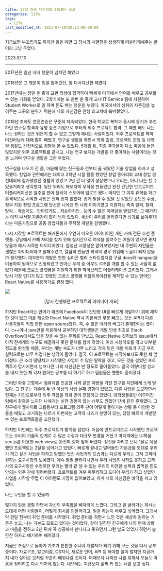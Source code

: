 ```yaml
---
title: 27살 컴공 대학생의 2018년 회고
categories: life
tags:
  - life
last_modified_at: 2023-07-10T20:13:00-09:00
---
```


지금보면 부끄럽기도 하지만 읽을 때면 그 당시의 치열함을 생생하게 떠울리게해주는 글이라 그냥 두었다.

2023.07.10

---

2017년은 일년 내내 행운이 넘치던 해였고

2018년은 그 행운이 힘을 잃어갔던, 참 다사다난한 해였다. 

2017년에는 정말 운 좋게 교환 학생에 합격하여 빡세게 미국에서 언어를 배우고 공부할 수 있는 기회를 얻었다. 2학기에는 또 한번 운 좋게 교내 IT Service 팀에 지원하여 Student Worker로 일 하며 돈도 버는 행운을 누렸다. 미국에서의 성취와 자존감을 높혀주는 그곳의 분위기 덕분에 나의 자신감은 인생 최고치에 육박했었다.

2018년 초에도 연전연승은 꾸준히 지속되었다. 한국 학교로 복학과 동시에 동기가 추천하던 연구실 합격과 유명 중견 기업으로 부터의 외주 프로젝트 합격. 그 때만 해도 나는 나는 원하는 것은 뭐든지 할 수 있고 그렇게 해내는 사람이었다. 외주 프로젝트를 하며 머신러닝에 대해 많이 배웠고, 연구실 생활을 하면서 학회 출장, 프로젝트 진행 등 대학원 생활도 간접적으로 경험해 볼 수 있었다. 5개월 뒤, 최종 결과물이 다소 마음에 들진 않았지만 외주 프로젝트를 끝내고, 나는 연구 보다는 개발을 더 좋아하는 사람이라는 것을 느끼며 연구실 생활을 그만 두었다. 

연구실을 나오기 전 쯤, 마음에 맞는 친구들과 전부터 꿈 꿔왔던 기술 창업을 하자고 설득했다. 창업과 관련해서는 대학교 2학년 시절 활동 했었던 창업 동아리와 교내 창업 경진대회에 참가했었던 경험이 있었고 2년 간 더 많이 성장했으니 우리는, 아니 나는 할 수 있을거라고 생각했다. 일단 뭐라도 해보자며 무작정 만들었던 완전 간단한 안드로이드 어플리케이션은 일주일 만에 플레이 스토어에 업로드 됐다. 하지만 그 이후 휴학을 하고 본격적으로 시작한 사업은 전혀 쉽지 않았다. 쉽게 받을 수 있을 것 같았던 공모전 수상, 정부 지원 창업 프로그램 당선은 나에겐 먼 나라 이야기였고 지원하는 족족 탈락, 탈락, 탈락... 아쉽게도.. 안타깝게도.. 죄송하지만.. 등의 수 많은 이메일을 받았지만 그 때까지는 아직 부서질 자존감이 많이 남아 있었다. 세상이 우리를 몰라준다면 성과로 보여주자! 라는 마음가짐으로 공동 창업자들과 무작정 개발을 감행했다.

다시 시작할 프로젝트는 해커톤에서 우연히 떠오른 아이디어인 개인 카페 전문 추천 플랫폼. 강남에서 카페 자리를 찾지 못해 실시간으로 여석을 알려주는 어플이 있으면 좋지 않을까 해서 시작한 아이디어였다. 엄청난 시장성은 없어보였지만 내 주변의 지인들은 괜찮은 아이디어라고 말해주었고, 열심히 만들면 최악의 경우 취업에 도움이 되지 않을까 생각했다. 대부분의 개발은 핫한 실리콘 벨리 스타트업처럼 구글 docs와 hangout을 이용하여  원격으로 진행되었고 언어는 우리 중 아무도 IOS를 개발 할 수 있는 사람이 없었기 때문에 크로스 플랫폼을 지원하기 위한 하이브리드 어플리케이션 고려했다. 그래서 당시 가장 인기가 많고 핫했던 크로스 플랫폼 어플리케이션을 제작할 수 있는 언어인 React Native를 사용하기로 결정 했다.

<img src="https://img1.daumcdn.net/thumb/R1280x0/?scode=mtistory2&fname=https%3A%2F%2Ft1.daumcdn.net%2Fcfile%2Ftistory%2F990753375C3AD43814" />
<p style="text-align: center;">[당시 진행했던 프로젝트의 아이디어 개요]</p>

하지만 React라는 언어가 애초에 Facebook이 간단한 UI를 빠르게 개발하기 위해 제작한 것이 었고 이를 계승한 React Native 역시 기본적인 부분 빼고는 모든 API가 다른 사용자들이 직접 만든 open source였다. 즉, 수 많은 에러와 버그가 존재한다는 뜻이다. c++이나 java만을 이용해서 공부하던 대학생들은 개발 인생 최초로 Stack Overflow에서도 답을 찾을 수 없는 문제를 만났고, React Native 깃허브의 issue에서 아직 전세계의 누구도 해결하지 못한 문제를 함께 겪었다. 여러 시행착오를 겪고 UI부분 정도를 완성할 때쯤, 우리는 개발 속도가 너무 느리고 각자 맡은 개발 파트가 지금 우리 실력으로는 너무 버겁다는 생각이 들었다. 결국, 이 프로젝트는 시작해보지도 못한 채 엎어졌다. 큰 소리 떵떵치고 시작했던 사업이 수 많은 탈락을 겪고, 모든 것을 걸었던 프로젝트가 망가지면서 넘쳐나던 나의 자신감은 반 정도로 줄어들었다. 결국 이렇다할 성과를 내지 못한 채 각자 원하는 공부를 더 하기로 하고 팀원들은 뿔뿔이 흩어졌다.

그러던 와중 고향에서 컴퓨터를 전공한 나와 같은 야망을 가진 친구를 지인에게 소개 받았다. 그 친구는 기존에 두 번 이상의 사업 실패 경험이 있었고, 다른 사업을 도모하면서 현재는 지인으로부터 외주 작업을 의뢰 받아 진행하고 있었다. 대학생들로만 이루어진 팀에서 갈증을 느끼던 나에게는 실전 경험이 있는 너무도 원했던 단비 같은 존재였다. 그 친구에게 웹사이트 크롤링부터 프로그램 외주 판이 어떻게 돌아가는 상황 등 다양한 것들을 배웠고 과거와는 다르게 이번에는 고객의 니즈가 분명히 있는, 당장 빠르게 개발할 수 있는 프로젝트들을 고안했다.

하지만 이번에는 외주 프로젝트가 발목을 잡았다. 처음에 안드로이드로 시작했던 프로젝트는 우리의 기술적 한계로 수 많은 수정과 대규모 변경을 거쳤고 마지막에는 UI쪽을 veu.js를 이용한 web view로 완전히 갈아 엎어 버렸다. 정신을 차리고 보니 1달로 예상했던 프로젝트는 2달을 넘어가고 있었다. 빠르게 끝내고 벌어들인 자본금을 토대로 우리가 하고 싶은 사업을 하자고 말했던 멋진 사업가의 모습과는 다르게 우리는 그저 고객이 원하는 요구사항의 노예였다. 계속 질질 끌려다니면서 우리 사업은 시작도 못하고 고객사의 요구사항만 수정하던 우리는 빨리 끝 낼 수 없는 우리의 미천한 실력과 밥먹을 돈도 안되는 외주 판에 질려버렸다. 프로젝트를 겨우 마무리하고 드디어 우리가 하고 싶었던 사업을 시작할 무렵 이 아이템도 가망이 없어보였고, 이미 나의 자신감은 바닥을 치고 있었다.

나는 무엇을 할 수 있을까.

몇가지 일을 경험 하면서 자신의 부족함을 뼈져리게 느꼈다. 그리고 잘 굴러가는 회사는 도대체 어떤 사람들이, 어떻게 회사를 만들어가고, 일을 하는지 배우고 싶어졌다. 그래서 약 한달 전부터 취업 준비를 시작했다. 취업 준비를 하면서 느낀 것은 세상이 원하는 기준은 높고, 나는 기본도 모르고 있다는 것이었다. 같이 일하던 친구에게 나의 현재 상황과 마음을 전하고 2년 뒤에 꼭 성공해서 만나자고 웃으면서 그런 날도 있었지 하면서 술 한잔 하자고 얘기하며 헤어졌다.

지금은 초심으로 돌아가 기초가 튼튼한 주니어 개발자가 되기 위해 모든 것을 다시 공부 중이다. 자료구조, 알고리즘, CS지식, 새로운 언어, API 등 해야할 일이 많지만 지금까지 내가 살아온 것처럼 꾸준히 배워나갈 것이다. 어제보다 나아진 나를 위해서 오늘도 마음을 정리하고 다시 의자에 앉는다. 내년에는 지금보다 훌쩍 커 있는 나를 보고 싶다.